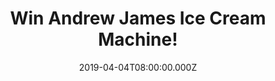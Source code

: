---
campaign-uuid: "c-31953294-82b2-43b3-9cb8-873649e11e57"
type: "Preview"
category: "Technology"
date: "2019-04-04T08:00:00.000Z"
end-date: "2019-05-04T22:59:00.000Z"
disable-form: false
is_promoted: false
has_entry_page: true
title: "Win Andrew James Ice Cream Machine!"
competition-description: "<p>Summer is just around the corner and with the heat coming\
  \ up… what a better way to kick off the summer than with a delicious Ice cream?\
  \ We are giving away an amazing Ice Cream Maker Machine for you to indulge yourself\
  \ in your favourite flavours! Homemade Ice cream in 20 minutes!</p>\n<p>Want it?\
  \ Click below for a chance to win!</p>\n"
hero-header: "Win Andrew James Ice Cream Machine!"
terms-confirmation: "N/A"
banner-img: "https://assets.expresslyapp.com/asset-7ef3997e-3cdc-49f8-b5c2-80a8608522e2.jpg"
logo-left-href: "aaa.nme.com"
logo-left-image: "https://assets.expresslyapp.com/asset-a1feeaed-4d82-40ae-954d-c331c97dfc7a.jpg"
logo-left-title: "NME AAA"
bg-image-hero: "https://assets.expresslyapp.com/asset-dc1e6e91-657f-4a73-9193-547e4715ff18.jpg"
bg-image-first: "https://assets.expresslyapp.com/asset-b6d2f898-1307-48b4-a7a6-74899d3f6a8c.jpg"
section1-content: "<p>With the Andrew James Ice cream Maker Machine you could have\
  \ delicious homemade ice cream in 20 minutes!</p>\n<p>Pre-freezing the bowl takes\
  \ around 8 hours so just put your bowl in the freezer the night before and you can\
  \ make ice cream, sorbet, and frozen yoghurt in just 20 minutes. 6 ice cream recipes\
  \ are included to get you started: Chocolate Brownie, Cookies and Cream, Mint Choc\
  \ Chip, Pistachio, Classic Vanilla, Honey and Almond, Lemon, Strawberry and Raspberry,\
  \ Chocolate and Peanut Butter, Banana, Espresso…. delicious!</p>\n<p>Enter the form\
  \ below for a chance to win and get ready for summer now with the Andrew James Ice\
  \ Cream Maker Machine! Good luck!</p>\n"
entry-title: "Win Andrew James Ice Cream Machine!"
entry-content: "<p>Enter the draw to win Andrew James Ice Cream Machine by entering\
  \ below before 23:59 on 4th of May 2019.</p>\n"
has-winner: false
prize-description: "Andrew James Ice Cream Machine."
special-conditions: "Multiple entries are allowed up to one every day\r\nThis competition\
  \ is also available on: http://club.expressly.io/competitons/andrew-james-ice-cream-machine"
country-restrictions:
- "GB"
---